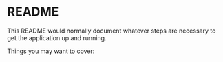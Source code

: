 # README

This README would normally document whatever steps are necessary to get the
application up and running.

Things you may want to cover:


